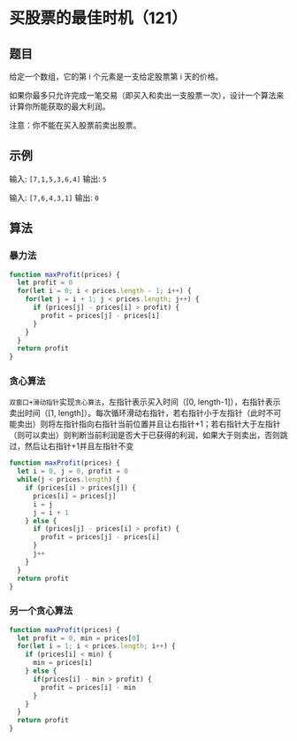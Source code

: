# 买股票的最佳时机（121）

## 题目

给定一个数组，它的第 i 个元素是一支给定股票第 i 天的价格。

如果你最多只允许完成一笔交易（即买入和卖出一支股票一次），设计一个算法来计算你所能获取的最大利润。

注意：你不能在买入股票前卖出股票。

## 示例

输入: `[7,1,5,3,6,4]`
输出: `5`

输入: `[7,6,4,3,1]`
输出: `0`

## 算法

### 暴力法

```js
function maxProfit(prices) {
  let profit = 0
  for(let i = 0; i < prices.length - 1; i++) {
    for(let j = i + 1; j < prices.length; j++) {
      if (prices[j] - prices[i] > profit) {
        profit = prices[j] - prices[i]
      }
    }
  }
  return profit
}
```

### 贪心算法

`双窗口+滑动指针`实现`贪心算法`，左指针表示买入时间（[0, length-1]），右指针表示卖出时间（[1, length]）。每次循环滑动右指针，若右指针小于左指针（此时不可能卖出）则将左指针指向右指针当前位置并且让右指针+1；若右指针大于左指针（则可以卖出）则判断当前利润是否大于已获得的利润，如果大于则卖出，否则跳过，然后让右指针+1并且左指针不变

```js
function maxProfit(prices) {
  let i = 0, j = 0, profit = 0
  while(j < prices.length) {
    if (prices[i] > prices[j]) {
      prices[i] = prices[j]
      i = j
      j = i + 1
    } else {
      if (prices[j] - prices[i] > profit) {
        profit = prices[j] - prices[i]
      }
      j++
    }
  }
  return profit
}
```

### 另一个贪心算法

```js
function maxProfit(prices) {
  let profit = 0, min = prices[0]
  for(let i = 1; i < prices.length; i++) {
    if (prices[i] < min) {
      min = prices[i]
    } else {
      if(prices[i] - min > profit) {
        profit = prices[i] - min
      }
    }
  }
  return profit
}
```